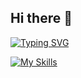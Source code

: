 ## Hi there 👋

<!--
**lalala-h/lalala-h** is a ✨ _special_ ✨ repository because its `README.md` (this file) appears on your GitHub profile.

Here are some ideas to get you started:

- 🔭 I’m currently working on ...
- 🌱 I’m currently learning ...
- 👯 I’m looking to collaborate on ...
- 🤔 I’m looking for help with ...
- 💬 Ask me about ...
- 📫 How to reach me: ...
- 😄 Pronouns: ...
- ⚡ Fun fact: ...
-->
<a href="https://git.io/typing-svg"><img src="https://readme-typing-svg.herokuapp.com?font=Fira+Code&pause=1000&random=false&width=435&lines=console.log(%22Hava+a+nice+day%22)" alt="Typing SVG" /></a>

[![My Skills](https://skillicons.dev/icons?i=ts,go,rust,nodejs,nuxt,react,nextjs,tailwind,nestjs,prisma,postgres,redis,supabase,wasm,vscode)](https://skillicons.dev)
